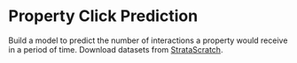 # Property Click Prediction
 Build a model to predict the number of interactions a property would receive in a period of time. Download datasets from [StrataScratch](https://www.stratascratch.com/).
